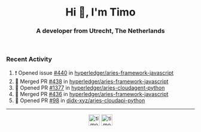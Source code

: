 <h1 align="center">Hi 👋, I'm Timo</h1>
<h3 align="center">A developer from Utrecht, The Netherlands</h3>
<br/>
<!-- https://github.com/rahuldkjain/github-profile-readme-generator --!>

<!--  <p align="left"><img src="https://github-readme-stats.vercel.app/api?username=timoglastra&show_icons=true&count_private=true&" alt="timoglastra" /></p> --!>

<!--
Github language stats
<p align="left"><img src="https://github-readme-stats.vercel.app/api/top-langs/?username=timoglastra&layout=compact" alt="timoglastra" /><p>
-->

<!-- Codestats language stats -->
<!-- <p align="left"><img src="https://codestats-readme.vercel.app/api/top-langs/?username=timoglastra&layout=compact&language_count=12" alt="timoglastra" /><p>    --!>
  
<h3>Recent Activity</h3>

<!--START_SECTION:activity-->
1. ❗️ Opened issue [#440](https://github.com/hyperledger/aries-framework-javascript/issues/440) in [hyperledger/aries-framework-javascript](https://github.com/hyperledger/aries-framework-javascript)
2. 🎉 Merged PR [#438](https://github.com/hyperledger/aries-framework-javascript/pull/438) in [hyperledger/aries-framework-javascript](https://github.com/hyperledger/aries-framework-javascript)
3. 💪 Opened PR [#1377](https://github.com/hyperledger/aries-cloudagent-python/pull/1377) in [hyperledger/aries-cloudagent-python](https://github.com/hyperledger/aries-cloudagent-python)
4. 🎉 Merged PR [#436](https://github.com/hyperledger/aries-framework-javascript/pull/436) in [hyperledger/aries-framework-javascript](https://github.com/hyperledger/aries-framework-javascript)
5. 💪 Opened PR [#98](https://github.com/didx-xyz/aries-cloudapi-python/pull/98) in [didx-xyz/aries-cloudapi-python](https://github.com/didx-xyz/aries-cloudapi-python)
<!--END_SECTION:activity-->

---

<p align="center">
<a href="https://twitter.com/timoglastra" target="blank"><img align="center" src="https://cdn.jsdelivr.net/npm/simple-icons@3.0.1/icons/twitter.svg" alt="timoglastra" height="30" width="30" /></a>
<a href="https://linkedin.com/in/timoglastra" target="blank"><img align="center" src="https://cdn.jsdelivr.net/npm/simple-icons@3.0.1/icons/linkedin.svg" alt="timoglastra" height="30" width="30" /></a>
</p>



